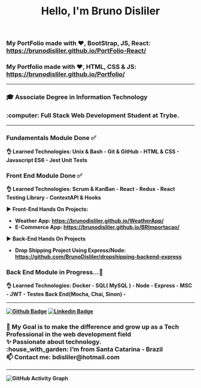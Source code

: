 <h1 align="center"> Hello, I'm Bruno Disliler </h1> <br>

### My PortFolio made with ❤️, BootStrap, JS, React: https://brunodisliler.github.io/PortFolio-React/
### My Portfolio made with ❤️, HTML, CSS & JS: https://brunodisliler.github.io/Portfolio/ <hr>

 <h3>🎓 Associate Degree in Information Technology</h3>
 <h3>:computer: Full Stack Web Development Student at Trybe. </h3><hr>

### <b> Fundamentals Module Done <b> ✅
👌<b> Learned Technologies: Unix & Bash - Git & GitHub - HTML & CSS - Javascript ES6 - Jest Unit Tests <b> <br>
 
### <b> Front End Module Done <b> ✅
👌<b> Learned Technologies: Scrum & KanBan - React - Redux - React Testing Library - ContextAPI & Hooks <b> <br>
 
▶️ Front-End Hands On Projects: 
 - Weather App: https://brunodisliler.github.io/WeatherApp/
 - E-Commerce App: https://brunodisliler.github.io/BRImportacao/
 
 ▶️ Back-End Hands On Projects
 
 - Drop Shipping Project Using Express/Node: https://github.com/BrunoDisliler/dropshipping-backend-express
  
### <b> Back End Module in Progress...🌱 <b>
👌 <b> Learned Technologies: Docker - SQL( MySQL ) - Node - Express - MSC - JWT - Testes Back End(Mocha, Chai, Sinon) - <hr>

  [![Github Badge](https://img.shields.io/badge/-Github-000?style=flat-square&logo=Github&logoColor=white&link=https://github.com/BrunoDisliler/BrunoDisliler/blob/main/ABOUTME.md)](https://github.com/BrunoDisliler/BrunoDisliler/blob/main/ABOUTME.md) [![Linkedin Badge](https://img.shields.io/badge/-LinkedIn-blue?style=flat-square&logo=Linkedin&logoColor=white&link=https://www.linkedin.com/in/brunodisliler/)]( https://www.linkedin.com/in/brunodisliler/) 
  <h3>
  🎯 My Goal is to make the difference and grow up as a Tech Professional in the web development field <br>
  ✨ Passionate about technology. <br>
  :house_with_garden: I’m from Santa Catarina - Brazil <br>
  📫 Contact me: bdisliler@hotmail.com <br>
 </h3><hr>
 
  ![GitHub Activity Graph](https://activity-graph.herokuapp.com/graph?username=BrunoDisliler&theme=dracula&hide_border=true)

